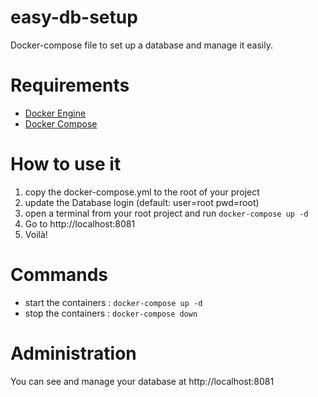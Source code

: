 # easy-db-setup

Docker-compose file to set up a database and manage it easily.

# Requirements

-   [Docker Engine](https://docs.docker.com/install/)
-   [Docker Compose](https://docs.docker.com/compose/install/)

# How to use it

1. copy the docker-compose.yml to the root of your project
2. update the Database login (default: user=root pwd=root)
3. open a terminal from your root project and run `docker-compose up -d`
4. Go to http://localhost:8081
5. Voilà!

# Commands

-   start the containers : `docker-compose up -d`
-   stop the containers : `docker-compose down`

# Administration

You can see and manage your database at http://localhost:8081
